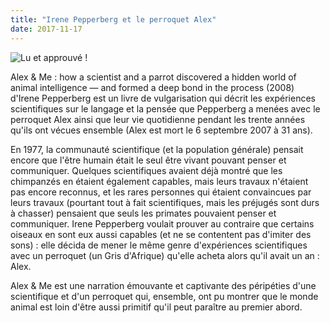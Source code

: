 ```yaml
---
title: "Irene Pepperberg et le perroquet Alex"
date: 2017-11-17
---
```


![Lu et approuvé !](/images/Lu_et_approuv.png)

Alex & Me : how a scientist and a parrot discovered a hidden world of animal intelligence — and formed a deep bond in the process (2008) d'Irene Pepperberg est un livre de vulgarisation qui décrit les expériences scientifiques sur le langage et la pensée que Pepperberg a menées avec le perroquet Alex ainsi que leur vie quotidienne pendant les trente années qu'ils ont vécues ensemble (Alex est mort le 6 septembre 2007 à 31 ans).

En 1977, la communauté scientifique (et la population générale) pensait encore que l'être humain était le seul être vivant pouvant penser et communiquer. Quelques scientifiques avaient déjà montré que les chimpanzés en étaient également capables, mais leurs travaux n'étaient pas encore reconnus, et les rares personnes qui étaient convaincues par leurs travaux (pourtant tout à fait scientifiques, mais les préjugés sont durs à chasser) pensaient que seuls les primates pouvaient penser et communiquer. Irene Pepperberg voulait prouver au contraire que certains oiseaux en sont eux aussi capables (et ne se contentent pas d'imiter des sons) : elle décida de mener le même genre d'expériences scientifiques avec un perroquet (un Gris d'Afrique) qu'elle acheta alors qu'il avait un an : Alex. 

Alex & Me est une narration émouvante et captivante des péripéties d'une scientifique et d'un perroquet qui, ensemble, ont pu montrer que le monde animal est loin d'être aussi primitif qu'il peut paraître au premier abord.
